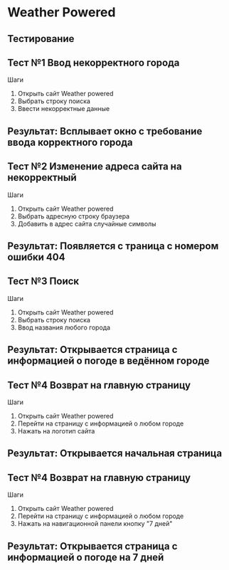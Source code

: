 # Weather Powered
## Тестирование
## Тест №1 Ввод некорректного города 
Шаги 
1. Открыть сайт Weather powered
2. Выбрать строку поиска
3. Ввести некорректные данные 
## Результат: Всплывает окно с требование ввода корректного города
## Тест №2 Изменение адреса сайта на некорректный 
Шаги
1. Открыть сайт Weather powered
2. Выбрать адресную строку браузера
3. Добавить в адрес сайта случайные символы
## Результат: Появляется с траница с номером ошибки 404
## Тест №3 Поиск
Шаги
1. Открыть сайт Weather powered
2. Выбрать строку поиска
3. Ввод названия любого города
## Результат: Открывается страница с информацией о погоде в ведённом городе
## Тест №4 Возврат на главную страницу 
Шаги 
1. Открыть сайт Weather powered
2. Перейти на страницу с информацией о любом городе
3. Нажать на логотип сайта
## Результат: Открывается начальная страница 
## Тест №4 Возврат на главную страницу 
Шаги 
1. Открыть сайт Weather powered
2. Перейти на страницу с информацией о любом городе
3. Нажать на навигационной панели кнопку "7 дней"
## Результат: Открывается страница с информацией о погоде на 7 дней

